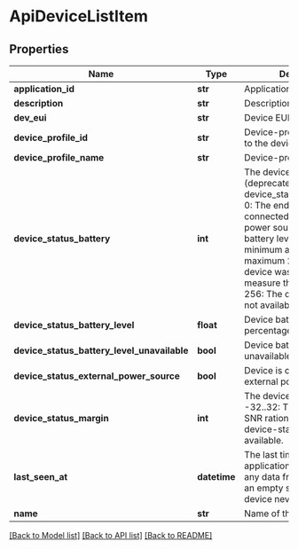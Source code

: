 # ApiDeviceListItem

## Properties
Name | Type | Description | Notes
------------ | ------------- | ------------- | -------------
**application_id** | **str** | Application ID. | [optional] 
**description** | **str** | Description of the device. | [optional] 
**dev_eui** | **str** | Device EUI (HEX encoded). | [optional] 
**device_profile_id** | **str** | Device-profile ID attached to the device. | [optional] 
**device_profile_name** | **str** | Device-profile name. | [optional] 
**device_status_battery** | **int** | The device battery status (deprecated, use device_status_battery_level). 0:      The end-device is connected to an external power source 1..254: The battery level, 1 being at minimum and 254 being at maximum 255:    The end-device was not able to measure the battery level 256:    The device-status is not available. | [optional] 
**device_status_battery_level** | **float** | Device battery level as a percentage. | [optional] 
**device_status_battery_level_unavailable** | **bool** | Device battery status is unavailable. | [optional] 
**device_status_external_power_source** | **bool** | Device is connected to an external power source. | [optional] 
**device_status_margin** | **int** | The device margin status -32..32: The demodulation SNR ration in dB 256:     The device-status is not available. | [optional] 
**last_seen_at** | **datetime** | The last time the application-server received any data from the device, or an empty string when the device never sent any data. | [optional] 
**name** | **str** | Name of the device. | [optional] 

[[Back to Model list]](../README.md#documentation-for-models) [[Back to API list]](../README.md#documentation-for-api-endpoints) [[Back to README]](../README.md)


